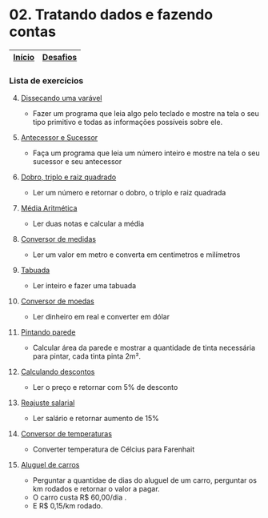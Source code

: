 # 02. Tratando dados e fazendo contas

| [Início](https://github.com/NandesLima/python-codigos) | [Desafios](https://github.com/NandesLima/python-codigos/tree/master/desafios) |
| ------------------------------------------------------ | ----------------------------------------------------------------------------- |

### Lista de exercícios

4. [Dissecando uma varável](https://github.com/NandesLima/python-codigos/tree/master/desafios/02.%20Tratando%20dados%20e%20fazendo%20contas/ex04)
   
   - Fazer um programa que leia algo pelo teclado e mostre na tela o seu tipo primitivo e todas as informações possíveis sobre ele.

5. [Antecessor e Sucessor](https://github.com/NandesLima/python-codigos/tree/master/desafios/02.%20Tratando%20dados%20e%20fazendo%20contas/ex05)
   
   - Faça um programa que leia um número inteiro e mostre na tela o seu sucessor e seu antecessor

6. [Dobro, triplo e raiz quadrado](https://github.com/NandesLima/python-codigos/tree/master/desafios/02.%20Tratando%20dados%20e%20fazendo%20contas/ex06)
   
   - Ler um número e retornar o dobro, o triplo e raiz quadrada

7. [Média Aritmética](https://github.com/NandesLima/python-codigos/tree/master/desafios/02.%20Tratando%20dados%20e%20fazendo%20contas/ex07)
   
   - Ler duas notas e calcular a média

8. [Conversor de medidas](https://github.com/NandesLima/python-codigos/tree/master/desafios/02.%20Tratando%20dados%20e%20fazendo%20contas/ex08)
   
   - Ler um valor em metro e converta em centimetros e milímetros

9. [Tabuada](https://github.com/NandesLima/python-codigos/tree/master/desafios/02.%20Tratando%20dados%20e%20fazendo%20contas/ex09)
   
   - Ler inteiro e fazer uma tabuada

10. [Conversor de moedas](https://github.com/NandesLima/python-codigos/tree/master/desafios/02.%20Tratando%20dados%20e%20fazendo%20contas/ex10)
    
    - Ler dinheiro em real e converter em dólar

11. [Pintando parede](https://github.com/NandesLima/python-codigos/tree/master/desafios/02.%20Tratando%20dados%20e%20fazendo%20contas/ex11)
    
    - Calcular área da parede e mostrar a quantidade de tinta necessária para pintar, cada tinta pinta 2m².

12. [Calculando descontos](https://github.com/NandesLima/python-codigos/tree/master/desafios/02.%20Tratando%20dados%20e%20fazendo%20contas/ex12)
    
    - Ler o preço e retornar com 5% de desconto

13. [Reajuste salarial](https://github.com/NandesLima/python-codigos/tree/master/desafios/02.%20Tratando%20dados%20e%20fazendo%20contas/ex13)
    
    - Ler salário e retornar aumento de 15%

14. [Conversor de temperaturas](https://github.com/NandesLima/python-codigos/tree/master/desafios/02.%20Tratando%20dados%20e%20fazendo%20contas/ex14)
    
    - Converter temperatura de Célcius para Farenhait

15. [Aluguel de carros](https://github.com/NandesLima/python-codigos/tree/master/desafios/02.%20Tratando%20dados%20e%20fazendo%20contas/ex15)
    
    - Perguntar a quantidae de dias do aluguel de um carro, perguntar os km rodados e retornar o valor a pagar.
    - O carro custa R$ 60,00/dia .
    - E R$ 0,15/km rodado.
